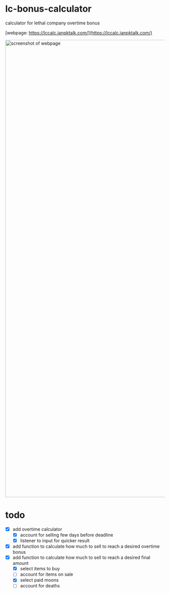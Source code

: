 # lc-bonus-calculator

calculator for lethal company overtime bonus

[webpage: https://lccalc.ianpktalk.com/](https://lccalc.ianpktalk.com/)

<img width="1440" alt="screenshot of webpage" src="https://github.com/ru1nw/lc-bonus-calculator/assets/12759287/047a3b3f-7638-4946-8efe-91cede48c2d8">

# todo

- [X] add overtime calculator
  - [X] account for selling few days before deadline
  - [X] listener to input for quicker result
- [X] add function to calculate how much to sell to reach a desired overtime bonus
- [X] add function to calculate how much to sell to reach a desired final amount
  - [X] select items to buy
  - [ ] account for items on sale
  - [X] select paid moons
  - [ ] account for deaths